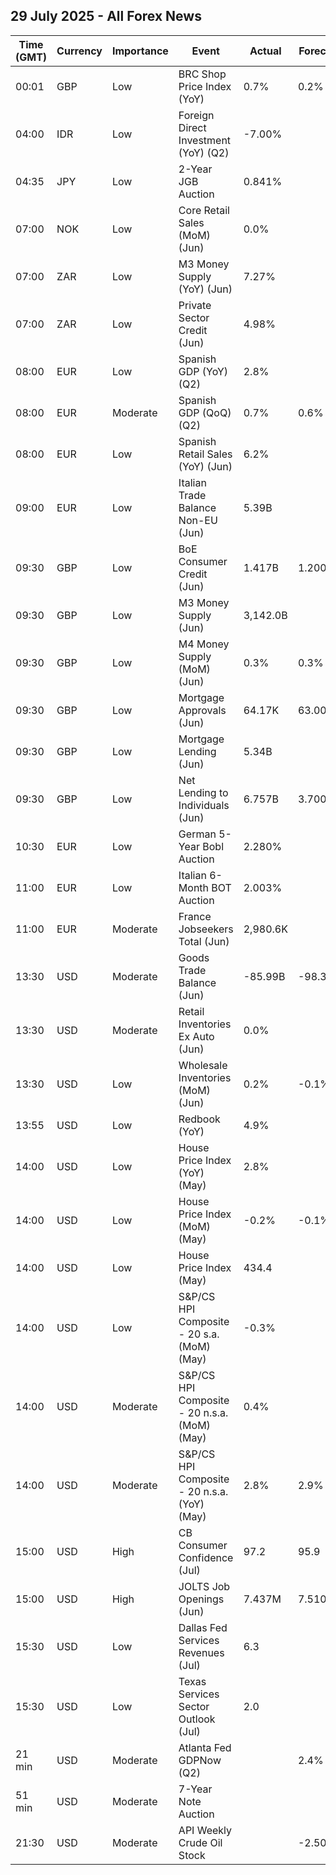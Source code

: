 ## 29 July 2025 - All Forex News

| Time (GMT) | Currency | Importance | Event | Actual | Forecast | Previous |
|------|----------|------------|-------|--------|----------|----------|
| 00:01 | GBP | Low | BRC Shop Price Index (YoY) | 0.7% | 0.2% | 0.4% |
| 04:00 | IDR | Low | Foreign Direct Investment (YoY) (Q2) | -7.00% |  | 12.70% |
| 04:35 | JPY | Low | 2-Year JGB Auction | 0.841% |  | 0.729% |
| 07:00 | NOK | Low | Core Retail Sales (MoM) (Jun) | 0.0% |  | 0.1% |
| 07:00 | ZAR | Low | M3 Money Supply (YoY) (Jun) | 7.27% |  | 6.86% |
| 07:00 | ZAR | Low | Private Sector Credit (Jun) | 4.98% |  | 4.98% |
| 08:00 | EUR | Low | Spanish GDP (YoY) (Q2) | 2.8% |  | 2.8% |
| 08:00 | EUR | Moderate | Spanish GDP (QoQ) (Q2) | 0.7% | 0.6% | 0.6% |
| 08:00 | EUR | Low | Spanish Retail Sales (YoY) (Jun) | 6.2% |  | 5.0% |
| 09:00 | EUR | Low | Italian Trade Balance Non-EU (Jun) | 5.39B |  | 5.26B |
| 09:30 | GBP | Low | BoE Consumer Credit (Jun) | 1.417B | 1.200B | 0.920B |
| 09:30 | GBP | Low | M3 Money Supply (Jun) | 3,142.0B |  | 3,133.7B |
| 09:30 | GBP | Low | M4 Money Supply (MoM) (Jun) | 0.3% | 0.3% | 0.2% |
| 09:30 | GBP | Low | Mortgage Approvals (Jun) | 64.17K | 63.00K | 63.29K |
| 09:30 | GBP | Low | Mortgage Lending (Jun) | 5.34B |  | 2.21B |
| 09:30 | GBP | Low | Net Lending to Individuals (Jun) | 6.757B | 3.700B | 2.900B |
| 10:30 | EUR | Low | German 5-Year Bobl Auction | 2.280% |  | 2.260% |
| 11:00 | EUR | Low | Italian 6-Month BOT Auction | 2.003% |  | 1.950% |
| 11:00 | EUR | Moderate | France Jobseekers Total (Jun) | 2,980.6K |  | 3,002.0K |
| 13:30 | USD | Moderate | Goods Trade Balance (Jun) | -85.99B | -98.30B | -96.59B |
| 13:30 | USD | Moderate | Retail Inventories Ex Auto (Jun) | 0.0% |  | 0.1% |
| 13:30 | USD | Low | Wholesale Inventories (MoM) (Jun) | 0.2% | -0.1% | -0.3% |
| 13:55 | USD | Low | Redbook (YoY) | 4.9% |  | 5.1% |
| 14:00 | USD | Low | House Price Index (YoY) (May) | 2.8% |  | 3.2% |
| 14:00 | USD | Low | House Price Index (MoM) (May) | -0.2% | -0.1% | -0.3% |
| 14:00 | USD | Low | House Price Index (May) | 434.4 |  | 435.1 |
| 14:00 | USD | Low | S&P/CS HPI Composite - 20 s.a. (MoM) (May) | -0.3% |  | -0.3% |
| 14:00 | USD | Moderate | S&P/CS HPI Composite - 20 n.s.a. (MoM) (May) | 0.4% |  | 0.8% |
| 14:00 | USD | Moderate | S&P/CS HPI Composite - 20 n.s.a. (YoY) (May) | 2.8% | 2.9% | 3.4% |
| 15:00 | USD | High | CB Consumer Confidence (Jul) | 97.2 | 95.9 | 95.2 |
| 15:00 | USD | High | JOLTS Job Openings (Jun) | 7.437M | 7.510M | 7.712M |
| 15:30 | USD | Low | Dallas Fed Services Revenues (Jul) | 6.3 |  | -4.1 |
| 15:30 | USD | Low | Texas Services Sector Outlook (Jul) | 2.0 |  | -4.4 |
| 21 min | USD | Moderate | Atlanta Fed GDPNow (Q2) |  | 2.4% | 2.4% |
| 51 min | USD | Moderate | 7-Year Note Auction |  |  | 4.022% |
| 21:30 | USD | Moderate | API Weekly Crude Oil Stock |  | -2.500M | -0.577M |
